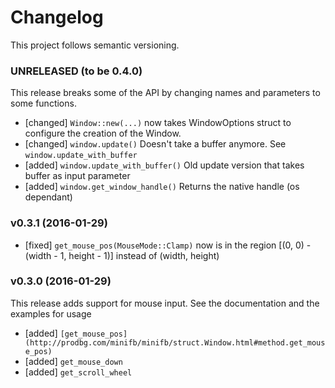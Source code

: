 # Changelog

This project follows semantic versioning.

### UNRELEASED (to be 0.4.0)

This release breaks some of the API by changing names and parameters to some functions.

- [changed] ```Window::new(...)``` now takes WindowOptions struct to configure the creation of the Window.
- [changed] ```window.update()``` Doesn't take a buffer anymore. See ```window.update_with_buffer```
- [added] ```window.update_with_buffer()``` Old update version that takes buffer as input parameter
- [added] ```window.get_window_handle()``` Returns the native handle (os dependant) 

### v0.3.1 (2016-01-29)

- [fixed] ```get_mouse_pos(MouseMode::Clamp)``` now is in the region [(0, 0) - (width - 1, height - 1)] instead of (width, height)

### v0.3.0 (2016-01-29)

This release adds support for mouse input. See the documentation and the examples for usage

- [added] ```[get_mouse_pos](http://prodbg.com/minifb/minifb/struct.Window.html#method.get_mouse_pos)```
- [added] ```get_mouse_down```
- [added] ```get_scroll_wheel```

